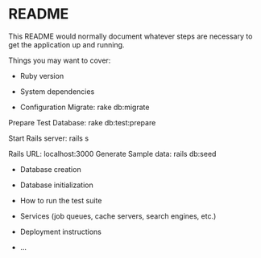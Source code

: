 # README

This README would normally document whatever steps are necessary to get the
application up and running.

Things you may want to cover:

* Ruby version

* System dependencies

* Configuration
Migrate: rake db:migrate

Prepare Test Database: rake db:test:prepare

Start Rails server: rails s

Rails URL: localhost:3000
Generate Sample data: rails db:seed
* Database creation

* Database initialization

* How to run the test suite

* Services (job queues, cache servers, search engines, etc.)

* Deployment instructions

* ...
